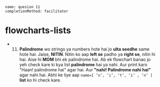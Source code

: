 ```ngMeta
name: quesion 11
completionMethod: facilitator
```
# flowcharts-lists
 

- 11) **Palindrome** wo strings ya numbers hote hai jo **ulta seedhe** same hote hai. Jaise, **NITIN**. Nitin ko aap **left se** padho ya **right se**, nitin hi hai. Aise hi **MOM** bhi ek palindrome hai.
Ab ek flowchart banao jo yeh check kare ki kya list **palindrome** hai ya nahi. Aur print karo "Haan! palindrome hai" agar hai. Aur **"nahi! Palindrome nahi hai"** agar nahi hai.
Abhi ke liye aap `name=[ ‘n’, ’i’, ‘t’, ‘i’ , ‘n’ ]` **list** ko hi check kare. 



